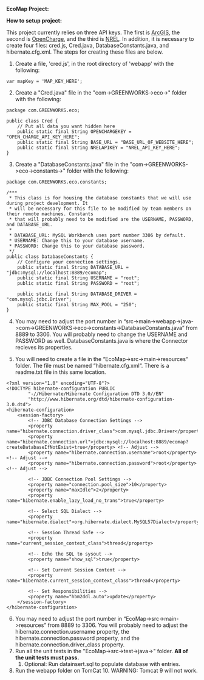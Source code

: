**EcoMap Project:**

**How to setup project:**

This project currently relies on three API keys. The first is [ArcGIS](https://developers.arcgis.com/documentation/mapping-apis-and-services/security/api-keys/), the second is [OpenCharge](https://community.openchargemap.org/t/api-keys-are-now-required/161), and the third is [NREL](https://developer.nrel.gov/docs/transportation/alt-fuel-stations-v1/). In addition, it is necessary to create four files: cred.js, Cred.java, DatabaseConstants.java, and hibernate.cfg.xml. The steps for creating these files are below. 

1. Create a file, 'cred.js', in the root directory of 'webapp' with the following:
```
var mapKey = 'MAP_KEY_HERE';
```
2. Create a "Cred.java" file in the "com->GREENWORKS->eco->" folder with the following:
```
package com.GREENWORKS.eco;

public class Cred {
    // Put all data you want hidden here
    public static final String OPENCHARGEKEY = "OPEN_CHARGE_API_KEY_HERE";
    public static final String BASE_URL = "BASE_URL_OF_WEBSITE_HERE";
    public static final String NRELAPIKEY = "NREL_API_KEY_HERE";
}
```
3. Create a "DatabaseConstants.java" file in the "com->GREENWORKS->eco->constants->" folder with the following: 
```
package com.GREENWORKS.eco.constants;

/***
 * This class is for housing the database constants that we will use during project development. It 
 * will be necessary for this file to be modified by team members on their remote machines. Constants 
 * that will probably need to be modified are the USERNAME, PASSWORD, and DATABASE_URL. 
 * 
 * DATABASE_URL: MySQL Workbench uses port number 3306 by default. 
 * USERNAME: Change this to your database username. 
 * PASSWORD: Change this to your database password.
 */
public class DatabaseConstants {
    // Configure your connection settings. 
    public static final String DATABASE_URL = "jdbc:mysql://localhost:8889/ecomap"; 
    public static final String USERNAME = "root";
    public static final String PASSWORD = "root"; 
    
    public static final String DATABASE_DRIVER = "com.mysql.jdbc.Driver";
    public static final String MAX_POOL = "250";
}
```
4. You may need to adjust the port number in “src->main->webapp->java->com->GREENWORKS->eco->constants->DatabaseConstants.java” from 8889 to 3306. You will probably need to change the USERNAME and PASSWORD as well. DatabaseConstants.java is where the Connector recieves its properties. 

5. You will need to create a file in the “EcoMap->src->main->resources“ folder. The file must be named “hibernate.cfg.xml“. There is a readme.txt file in this same location. 
```
<?xml version="1.0" encoding="UTF-8"?>
<!DOCTYPE hibernate-configuration PUBLIC
		"-//Hibernate/Hibernate Configuration DTD 3.0//EN"
		"http://www.hibernate.org/dtd/hibernate-configuration-3.0.dtd">
<hibernate-configuration>
    <session-factory>
		<!-- JDBC Database Connection Settings -->
        <property name="hibernate.connection.driver_class">com.mysql.jdbc.Driver</property>
        <property name="hibernate.connection.url">jdbc:mysql://localhost:8889/ecomap?createDatabaseIfNotExist=true</property> <!-- Adjust -->
        <property name="hibernate.connection.username">root</property> <!-- Adjust -->
        <property name="hibernate.connection.password">root</property> <!-- Adjust -->
        
        <!-- JDBC Connection Pool Settings -->
        <property name="connection.pool_size">10</property>
        <property name="maxIdle">2</property>
		<property name="hibernate.enable_lazy_load_no_trans">true</property>
		
        <!-- Select SQL Dialect -->
    	<property name="hibernate.dialect">org.hibernate.dialect.MySQL57Dialect</property>
        
        <!-- Session Thread Safe -->
        <property name="current_session_context_class">thread</property>
        
    	<!-- Echo the SQL to sysout -->
		<property name="show_sql">true</property>
		
		<!-- Set Current Session Content -->
		<property name="hibernate.current_session_context_class">thread</property>
		
		<!-- Set Responsibilities -->
		<property name="hbm2ddl.auto">update</property>		   
    </session-factory>
</hibernate-configuration>
```
6. You may need to adjust the port number in “EcoMap->src->main->resources” from 8889 to 3306. You will probably need to adjust the hibernate.connection.username property, the hibernate.connection.password property, and the hibernate.connection.driver_class property. 
7. Run all the unit tests in the "EcoMap->src->test->java->" folder. **All of the unit tests must pass.** 
	1. Optional: Run datainsert.sql to populate database with entries.  
9. Run the webapp folder on TomCat 10. WARNING: Tomcat 9 will not work.
